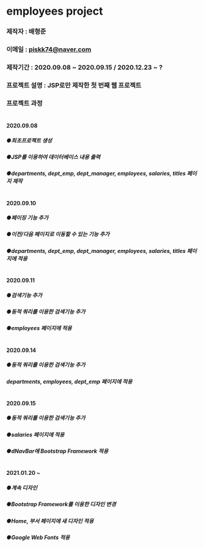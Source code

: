 # employees project

### 제작자 : 배형준
### 이메일 : piskk74@naver.com
### 제작기간 : 2020.09.08 ~ 2020.09.15 / 2020.12.23 ~ ?
### 프로젝트 설명 : JSP로만 제작한 첫 번째 웹 프로젝트
### 프로젝트 과정
#
#### 2020.09.08
#####  ●최초프로젝트 생성
#####  ●JSP를 이용하여 데이터베이스 내용 출력
#####  ●departments, dept_emp, dept_manager, employees, salaries, titles 페이지 제작
#
#### 2020.09.10
#####  ●페이징 기능 추가
#####  ●이전/다음 페이지로 이동할 수 있는 기능 추가
#####  ●departments, dept_emp, dept_manager, employees, salaries, titles 페이지에 적용
#
#### 2020.09.11
#####  ●검색기능 추가
#####  ●동적 쿼리를 이용한 검색기능 추가
#####  ●employees 페이지에 적용
#
#### 2020.09.14
#####  ●동적 쿼리를 이용한 검색기능 추가
#####  departments, employees, dept_emp 페이지에 적용
#
#### 2020.09.15
#####  ●동적 쿼리를 이용한 검색기능 추가
#####  ●salaries 페이지에 적용
#####  ●dNavBar에 Bootstrap Framework 적용
#
#### 2021.01.20 ~
#####  ●계속 디자인 
#####  ●Bootstrap Framework를 이용한 디자인 변경
#####  ●Home, 부서 페이지에 새 디자인 적용
#####  ●Google Web Fonts 적용


